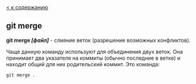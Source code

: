 [< к содержанию](./readme.md)

## git merge

**git merge *[файл]*** - слияние веток (разрешение возможных конфликтов).

Чаще данную команду используют для объединения двух веток. Она принимает два указателя на коммиты (обычно последние в ветке) и находит общий для них родительский коммит. Это команда: 

```bash=
git merge .
```